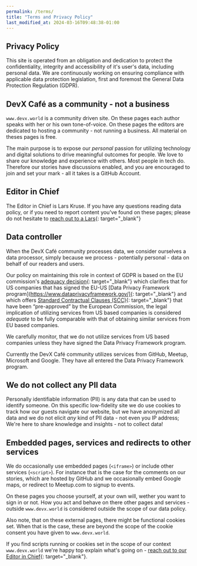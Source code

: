 ```yaml
---
permalink: /terms/
title: "Terms and Privacy Policy"
last_modified_at: 2024-03-16T09:48:38-01:00
---
```


## Privacy Policy

This site is operated from an obligation and dedication to protect the confidentiality, integrity and accessibility of it's user's data, including personal data. We are continuously working on ensuring compliance with applicable data protection legislation, first and foremost the General Data Protection Regulation (GDPR).

## DevX Café as a community - not a business

`www.devx.world` is a community driven site. On these pages each author speaks with her or his own tone-of-voice. On these pages the editors are dedicated to hosting a community - not running a business. All material on theses pages is free.

The main purpose is to expose our _personal_ passion for utilizing technology and digital solutions to drive meaningful outcomes for people. We love to share our knowledge and experience with others. Most people in tech do. Therefore our stories have discussions enabled, and you are encouraged to join and set your mark - all it takes is a GitHub Account.

## Editor in Chief

The Editor in Chief is Lars Kruse. If you have any questions reading data policy, or if you need to report content you've found on these pages; please do not hesitate to [reach out to a Lars](mailto:lars@lakruzz.com){: target="_blank"}

## Data controller

When the DevX Café community processes data, we consider ourselves a data processor, simply because we process - potentially personal - data on behalf of our readers and users.

Our policy on maintaining this role in context of GDPR is based on the EU commission's [adequacy decision](https://ec.europa.eu/commission/presscorner/detail/en/ip_23_3721){: target="_blank"} which clarifies that for US companies that has signed the EU-US [Data Privacy Framework program](https://www.dataprivacyframework.gov/]{: target="_blank"} and which offers [Standard Contractual Clauses (SCC)](https://commission.europa.eu/law/law-topic/data-protection/international-dimension-data-protection/standard-contractual-clauses-scc_en){: target="_blank"} that have been “pre-approved” by the European Commission, the legal implication of utilizing services from US based companies is considered _adequate_ to be fully comparable with that of obtaining similar services from EU based companies.

We carefully monitor, that we do not utilize services from US based companies unless they have signed the Data Privacy Framework program.

Currently the DevX Café community utilizes services from GitHub, Meetup, Microsoft and Google. They have all entered the Data Privacy Framework program.

## We do not collect any PII data

Personally identifiable information (PII) is any data that can be used to identify someone. On this specific low-fidelity site we do use cookies to track how our guests navigate our website, but we have anonymized all data and we do not elicit _any_ kind of PII data - not even you IP address; We're here to share knowledge and insights - not to collect data!

## Embedded pages, services and redirects to other services

We do occasionally use embedded pages (`<iframe>`) or include other services (`<script>`). For instance that is the case for the comments on our stories, which are hosted by GitHub and we occasionally embed Google maps, or redirect to Meetup.com to signup to events.

On these pages you choose yourself, at your own will, wether you want to sign in or not. How you act and behave on there other pages and services - outside `www.devx.world` is considered outside the scope of our data policy.

Also note, that on these external pages, there might be functional cookies set. When that is the case, these are beyond the scope of the cookie consent you have given to `www.devx.world`.

If you find scripts running or cookies set in the scope of our context `www.devx.world` we're happy top explain what's going on - [reach out to our Editor in Chief](maintlo:lars@lakruzz.com){: target="_blank"}.
